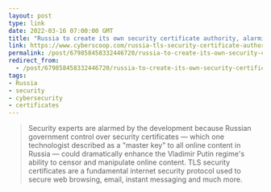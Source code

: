 ```yaml
---
layout: post
type: link
date: 2022-03-16 07:00:00 GMT
title: "Russia to create its own security certificate authority, alarming experts"
link: https://www.cyberscoop.com/russia-tls-security-certificate-authority/
permalink: /post/679858458332446720/russia-to-create-its-own-security-certificate
redirect_from: 
  - /post/679858458332446720/russia-to-create-its-own-security-certificate
tags:
- Russia
- security
- cybersecurity
- certificates
---
```

<blockquote>Security experts are alarmed by the development because Russian government control over security certificates — which one technologist described as a "master key" to all online content in Russia — could dramatically enhance the Vladimir Putin regime's ability to censor and manipulate online content. TLS security certificates are a fundamental internet security protocol used to secure web browsing, email, instant messaging and much more.</blockquote>